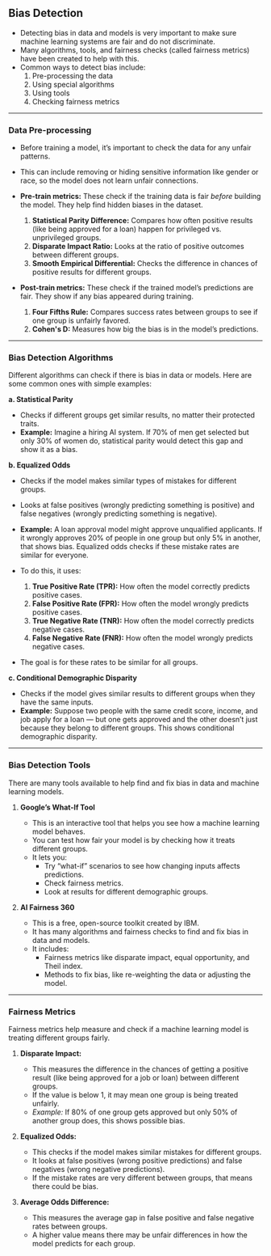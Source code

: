 ## Bias Detection

- Detecting bias in data and models is very important to make sure machine learning systems are fair and do not discriminate.
- Many algorithms, tools, and fairness checks (called fairness metrics) have been created to help with this.
- Common ways to detect bias include:
  1. Pre-processing the data
  2. Using special algorithms
  3. Using tools
  4. Checking fairness metrics

---

### Data Pre-processing

- Before training a model, it’s important to check the data for any unfair patterns.
- This can include removing or hiding sensitive information like gender or race, so the model does not learn unfair connections.
- **Pre-train metrics:** These check if the training data is fair *before* building the model. They help find hidden biases in the dataset.
  1. **Statistical Parity Difference:** Compares how often positive results (like being approved for a loan) happen for privileged vs. unprivileged groups.
  2. **Disparate Impact Ratio:** Looks at the ratio of positive outcomes between different groups.
  3. **Smooth Empirical Differential:** Checks the difference in chances of positive results for different groups.

- **Post-train metrics:** These check if the trained model’s predictions are fair. They show if any bias appeared during training.
  1. **Four Fifths Rule:** Compares success rates between groups to see if one group is unfairly favored.
  2. **Cohen's D:** Measures how big the bias is in the model’s predictions.

---

### Bias Detection Algorithms

Different algorithms can check if there is bias in data or models. Here are some common ones with simple examples:

**a. Statistical Parity**

- Checks if different groups get similar results, no matter their protected traits.
- **Example:** Imagine a hiring AI system. If 70% of men get selected but only 30% of women do, statistical parity would detect this gap and show it as a bias.

**b. Equalized Odds**

- Checks if the model makes similar types of mistakes for different groups.
- Looks at false positives (wrongly predicting something is positive) and false negatives (wrongly predicting something is negative).
- **Example:** A loan approval model might approve unqualified applicants. If it wrongly approves 20% of people in one group but only 5% in another, that shows bias. Equalized odds checks if these mistake rates are similar for everyone.

- To do this, it uses:
  1. **True Positive Rate (TPR):** How often the model correctly predicts positive cases.
  2. **False Positive Rate (FPR):** How often the model wrongly predicts positive cases.
  3. **True Negative Rate (TNR):** How often the model correctly predicts negative cases.
  4. **False Negative Rate (FNR):** How often the model wrongly predicts negative cases.

- The goal is for these rates to be similar for all groups.

**c. Conditional Demographic Disparity**

- Checks if the model gives similar results to different groups when they have the same inputs.
- **Example:** Suppose two people with the same credit score, income, and job apply for a loan — but one gets approved and the other doesn’t just because they belong to different groups. This shows conditional demographic disparity.

---

### Bias Detection Tools

There are many tools available to help find and fix bias in data and machine learning models.

1. **Google’s What-If Tool**
   - This is an interactive tool that helps you see how a machine learning model behaves.
   - You can test how fair your model is by checking how it treats different groups.
   - It lets you:
     - Try “what-if” scenarios to see how changing inputs affects predictions.
     - Check fairness metrics.
     - Look at results for different demographic groups.

2. **AI Fairness 360**
   - This is a free, open-source toolkit created by IBM.
   - It has many algorithms and fairness checks to find and fix bias in data and models.
   - It includes:
     - Fairness metrics like disparate impact, equal opportunity, and Theil index.
     - Methods to fix bias, like re-weighting the data or adjusting the model.

---

### Fairness Metrics

Fairness metrics help measure and check if a machine learning model is treating different groups fairly.

1. **Disparate Impact:**  
   - This measures the difference in the chances of getting a positive result (like being approved for a job or loan) between different groups.  
   - If the value is below 1, it may mean one group is being treated unfairly.  
   - *Example:* If 80% of one group gets approved but only 50% of another group does, this shows possible bias.

2. **Equalized Odds:**  
   - This checks if the model makes similar mistakes for different groups.  
   - It looks at false positives (wrong positive predictions) and false negatives (wrong negative predictions).  
   - If the mistake rates are very different between groups, that means there could be bias.

3. **Average Odds Difference:**  
   - This measures the average gap in false positive and false negative rates between groups.  
   - A higher value means there may be unfair differences in how the model predicts for each group.
